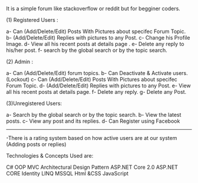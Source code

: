 It is a simple forum like stackoverflow or reddit but for begginer coders.

(1) Registered Users :

a- Can (Add/Delete/Edit) Posts With Pictures about specifec Forum Topic.
b- (Add/Delete/Edit) Replies with pictures to any Post.
c- Change his Profile Image.
d- View all his recent posts at details page .
e- Delete any reply to his/her post.
f- search by the global search or by the topic search.

(2) Admin :

a- Can (Add/Delete/Edit) forum topics.
b- Can Deactivate & Activate users.(Lockout)
c- Can (Add/Delete/Edit) Posts With Pictures about specifec Forum Topic.
d- (Add/Delete/Edit) Replies with pictures to any Post.
e- View all his recent posts at details page.
f- Delete any reply.
g- Delete any Post.

(3)Unregistered Users:

a- Search by the global search or by the topic search.
b- View the latest posts.
c- View any post and its replies.
d- Can Register using Facebook

------------------------------------------------------------------------------------------------------------

-There is a rating system based on how active users are at our system (Adding posts or replies)


Technologies & Concepts Used are:

C#
OOP
MVC Architectural Design Pattern
ASP.NET Core 2.0
ASP.NET CORE Identity
LINQ
MSSQL
Html &CSS
JavaScript

